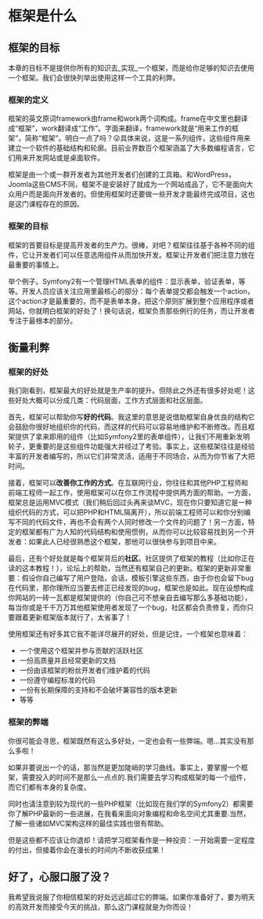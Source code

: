 # 框架是什么 #

## 框架的目标 ##

本章的目标不是提供你所有的知识去_实现_一个框架，而是给你足够的知识去使用一个框架。我们会很快列举出使用这样一个工具的利弊。

### 框架的定义 ###

框架的英文原词framework由frame和work两个词构成。frame在中文里也翻译成“框架”，work翻译成“工作”。字面来翻译，framework就是“用来工作的框架”，简称“框架”。明白一点了吗？:stuck_out_tongue_winking_eye:具体来说，这是一系列组件，这些组件用来建立一个软件的基础结构和轮廓。目前业界数百个框架涵盖了大多数编程语言，它们用来开发网站或是桌面软件。

框架是由一个或一群开发者为其他开发者们创建的工具箱。和WordPress，Joomla这些CMS不同，框架不是安装好了就成为一个网站成品了，它不是面向大众用户而是面向开发者的。但使用框架时还要做一些开发才能最终完成项目，这也是这门课程存在的原因。

### 框架的目标 ###

框架的首要目标是提高开发者的生产力。很棒，对吧？框架往往基于各种不同的组件，它让开发者们可以任意选用组件从而加快开发。框架让开发者们把注意力放在最重要的事情上。

举个例子。Symfony2有一个管理HTML表单的组件：显示表单，验证表单，等等。开发人员应该关注应用里最核心的部分：每个表单提交都会触发一个action，这个action才是最重要的，而不是表单本身。把这个原则扩展到整个应用程序或者网站，你就明白框架的好处了！换句话说，框架负责那些例行的任务，而让开发者专注于最根本的部分。

## 衡量利弊 ##

### 框架的好处 ###

我们刚看到，框架最大的好处就是生产率的提升。但除此之外还有很多好处呢！这些好处大概可以分成几类：代码层面，工作方式层面和社区层面。

首先，框架可以帮助你写**好的代码**。我这里的意思是说借助框架自身优良的结构它会鼓励你很好地组织你的代码，而这样的代码可以容易地维护和不断修改。而且框架提供了拿来即用的组件（比如Symfony2里的表单组件），让我们不用重新发明轮子，更重要的是这些组件功能强大并经过了考验。事实上，这些框架往往是经验丰富的开发者编写的，所以它们非常灵活，适用于不同场合，从而为你节省了大把时间。

接着，框架可以**改善你工作的方式**。在互联网行业，你往往和其他PHP工程师和前端工程师一起工作，使用框架可以在你工作流程中提供两方面的帮助。一方面，框架总是运用MVC模式（我们稍后回过头再来谈MVC，现在你只要知道它是一种组织代码的方式，可以把PHP和HTML隔离开），所以前端工程师可以和你分别编写不同的代码文件，再也不会有两个人同时修改一个文件的问题了！另一方面，特定的框架都有广为人知的代码结构和使用惯例，从而你可以比较容易找到另一个开发者：如果此人已经很熟悉这个框架，那他可以很快参与到项目中来。

最后，还有个好处就是每个框架背后的**社区**。社区提供了框架的教程（比如你正在读的这本教程！），论坛上的帮助，当然还有框架自己的更新。框架的更新非常重要：假设你自己编写了用户登陆，会话，模板引擎这些东西，由于你也会留下bug在代码里，那你理所应当要去修正已经发现的bug，框架也是如此。现在设想构成你网站的一砖一瓦都是框架提供的（你自己可不想亲自去编写那么多基础功能），每当你或是千千万万其他框架使用者发现了一个bug，社区都会负责修复，而你只要跟着更新框架版本就行了，太省事了！

使用框架还有好多其它我不能详尽展开的好处，但是记住，一个框架也意味着：
- 一个使用这个框架并参与贡献的活跃社区
- 一份高质量并且经常更新的文档
- 一份由该框架的粉丝开发者们维护着的代码
- 一份遵守编程标准的代码
- 一份有长期保障的支持和不会破坏兼容性的版本更新
- 等等

### 框架的弊端 ###

你很可能会寻思，框架既然有这么多好处，一定也会有一些弊端。嗯...其实没有那么多啦！

如果非要说出一个的话，那当然是更加陡峭的学习曲线。事实上，要掌握一个框架，需要投入的时间不是那么一点点的.我们需要去学习构成框架的每一个组件，而它们都有本身的复杂度。

同时也请注意到较为现代的一些PHP框架（比如现在我们学的Symfony2）都需要你了解PHP最新的一些进展，在我看来面向对象编程和命名空间尤其重要.当然，了解一些诸如MVC架构这样的最佳实践也很有帮助。

但是这些都不应该让你退却！请把学习框架看作是一种投资：一开始需要一定程度的付出，但接着你会在漫长的时间内不断收获成果！

## 好了，心服口服了没？ ##

我希望我说服了你相信框架的好处远远超过它的弊端。如果你准备好了，要为明天的高效开发而接受今天的挑战，那么这门课程就是为你而设！
